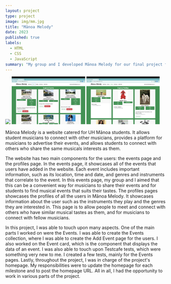 ```yaml
---
layout: project
type: project
image: img/mm.jpg
title: "Mānoa Melody"
date: 2023
published: true
labels:
  - HTML
  - CSS
  - JavaScript
summary: "My group and I developed Mānoa Melody for our final project for ICS 314."
---
```

<div class="text-center p-4">
  <img height="150px" src="../img/user-home-page.png" class="img-thumbnail" >
  <img height="150px" src="../img/events-page.png" class="img-thumbnail" >
  <img height="150px" src="../img/profiles-page.png" class="img-thumbnail" >
</div>

Mānoa Melody is a website catered for UH Mānoa students. It allows student musicians to connect with other musicians, provides a platform for musicians to advertise their events, and allows students to connect with others who share the same musicals interests as them.

The website has two main components for the users: the events page and the profiles page. In the events page, it showcases all of the events that users have added in the website. Each event includes important information, such as its location, time and date, and genres and instruments that correlate to the event. In this events page, my group and I aimed that this can be a convenient way for musicians to share their events and for students to find musical events that suits their tastes. The profiles pages showcases the profiles of all the users in Mānoa Melody. It showcases information about the user such as the instruments they play and the genres they are interested in. This page is to allow people to meet and connect with others who have similar musical tastes as them, and for musicians to connect with fellow musicians.

In this project, I was able to touch upon many aspects. One of the main parts I worked on were the Events. I was able to create the Events collection, where I was able to create the Add Event page for the users. I also worked on the Event card, which is the component that displays the data of an event. I was also able to touch upon Testcafe tests, which were something very new to me. I created a few tests, mainly for the Events pages. Lastly, throughout the project, I was in charge of the project's homepage. My responsibilities were to update the homepage for each milestone and to post the homepage URL. All in all, I had the opportunity to work in various parts of the project. 

